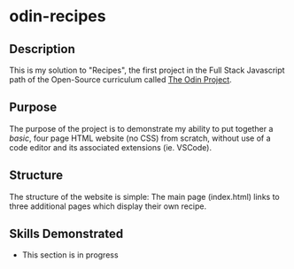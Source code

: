 # odin-recipes

## Description

This is my solution to "Recipes", the first project in the Full Stack Javascript path of the Open-Source curriculum called [The Odin Project](https://www.theodinproject.com/).

## Purpose

The purpose of the project is to demonstrate my ability to put together a *basic*, four page HTML website (no CSS) from scratch, without use of a code editor and its associated extensions (ie. VSCode).

## Structure

The structure of the website is simple: The main page (index.html) links to three additional pages which display their own recipe.

## Skills Demonstrated

* This section is in progress


